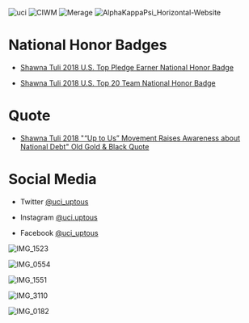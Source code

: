![uci](https://user-images.githubusercontent.com/19508013/192883430-9753f7d7-57d2-4ad7-917f-b087e4c34bf4.png)
![CIWM](https://user-images.githubusercontent.com/19508013/165816069-482e371c-62f4-40d1-84bd-e127d8effee2.jpeg) 
![Merage](https://user-images.githubusercontent.com/19508013/165828651-fb0eb979-2623-4c65-a7d0-59dd0783c1ab.png)
![AlphaKappaPsi_Horizontal-Website](https://user-images.githubusercontent.com/19508013/165828670-e7e49f36-39ad-4b5a-a1d0-0f1b9b409618.png)

# National Honor Badges
* [Shawna Tuli 2018 U.S. Top Pledge Earner National Honor Badge](https://www.youracclaim.com/badges/e660888b-82cf-4037-9d9d-c98c06cacdec) 

* [Shawna Tuli 2018 U.S. Top 20 Team National Honor Badge](https://www.youracclaim.com/badges/394c1643-1353-4cae-be98-bcb3cf066f04)

# Quote
* [Shawna Tuli 2018 "“Up to Us” Movement Raises Awareness about National Debt" Old Gold & Black Quote](https://wfuogb.com/5022/news/up-to-us-movement-raises-awareness-about-national-debt/)

# Social Media
* Twitter [@uci_uptous](https://twitter.com/uci_uptous)

* Instagram [@uci.uptous](https://www.instagram.com/uci.uptous/)

* Facebook [@uci_uptous](https://www.facebook.com/uci.uptous)

![IMG_1523](https://user-images.githubusercontent.com/19508013/113177014-efc1a500-9201-11eb-8389-9a99f8ecb9e8.jpeg)

![IMG_0554](https://user-images.githubusercontent.com/19508013/111695103-f1e23780-87ef-11eb-89b3-b47df399521b.jpeg) 

![IMG_1551](https://user-images.githubusercontent.com/19508013/113496500-1f490980-94af-11eb-893a-def9b5bbd462.jpeg)

![IMG_3110](https://user-images.githubusercontent.com/19508013/131008292-c7addadc-b7e0-4e91-91e6-e9d41e9b7311.jpeg)

![IMG_0182](https://user-images.githubusercontent.com/19508013/221437442-d88ee0c3-f404-4825-a2c5-24c9138f4479.jpeg)
